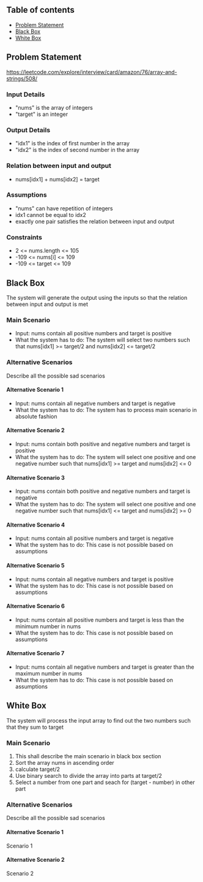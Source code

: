 ## Table of contents
* [Problem Statement](#problem-statement)
* [Black Box](#black-box)
* [White Box](#white-box)

## Problem Statement
https://leetcode.com/explore/interview/card/amazon/76/array-and-strings/508/

### Input Details
- "nums" is the array of integers
- "target" is an integer

### Output Details
- "idx1" is the index of first number in the array
- "idx2" is the index of second number in the array

### Relation between input and output
- nums[idx1] + nums[idx2] = target

### Assumptions
- "nums" can have repetition of integers
- idx1 cannot be equal to idx2
- exactly one pair satisfies the relation between input and output

### Constraints
- 2 <= nums.length <= 105
- -109 <= nums[i] <= 109
- -109 <= target <= 109

## Black Box
The system will generate the output using the inputs so that the relation between
input and output is met

### Main Scenario
- Input: nums contain all positive numbers and target is positive
- What the system has to do: The system will select two numbers such that
nums[idx1] >= target/2 and nums[idx2] <= target/2

### Alternative Scenarios
Describe all the possible sad scenarios

#### Alternative Scenario 1
- Input: nums contain all negative numbers and target is negative
- What the system has to do: The system has to process main scenario in absolute
fashion

#### Alternative Scenario 2
- Input: nums contain both positive and negative numbers and target is positive
- What the system has to do: The system will select one positive and one negative
number such that nums[idx1] >= target and nums[idx2] <= 0

#### Alternative Scenario 3
- Input: nums contain both positive and negative numbers and target is negative
- What the system has to do: The system will select one positive and one negative
number such that nums[idx1] <= target and nums[idx2] >= 0

#### Alternative Scenario 4
- Input: nums contain all positive numbers and target is negative
- What the system has to do: This case is not possible based on assumptions

#### Alternative Scenario 5
- Input: nums contain all negative numbers and target is positive
- What the system has to do: This case is not possible based on assumptions

#### Alternative Scenario 6
- Input: nums contain all positive numbers and target is less than the minimum number in nums
- What the system has to do: This case is not possible based on assumptions

#### Alternative Scenario 7
- Input: nums contain all negative numbers and target is greater than the maximum number in nums
- What the system has to do: This case is not possible based on assumptions

## White Box
The system will process the input array to find out the two numbers such that
they sum to target

### Main Scenario
1. This shall describe the main scenario in black box section
2. Sort the array nums in ascending order
3. calculate target/2
4. Use binary search to divide the array into parts at target/2
5. Select a number from one part and seach for (target - number) in other part

### Alternative Scenarios
Describe all the possible sad scenarios

#### Alternative Scenario 1
Scenario 1

#### Alternative Scenario 2
Scenario 2

